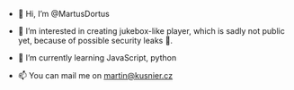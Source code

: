 - 👋 Hi, I’m @MartusDortus
- 👀 I’m interested in creating jukebox-like player, which is sadly not public yet, because of possible security leaks 🙈.

- 🌱 I’m currently learning JavaScript, python
- 📫 You can mail me on martin@kusnier.cz

<!---
MartusDortus/MartusDortus is a ✨ special ✨ repository because its `README.md` (this file) appears on your GitHub profile.
You can click the Preview link to take a look at your changes.
--->
